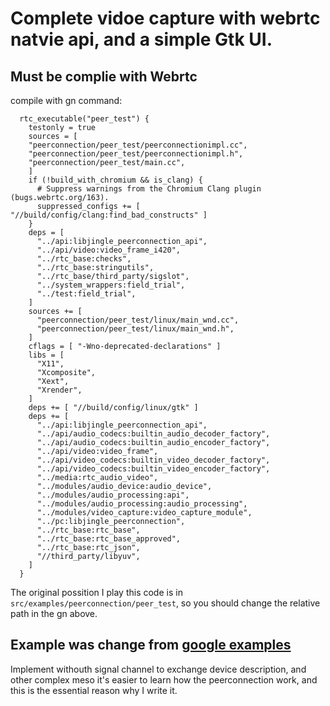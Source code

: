 # Complete vidoe capture with webrtc natvie api, and a simple Gtk UI.

## Must be complie with Webrtc

compile with gn command: 
```
  rtc_executable("peer_test") {
    testonly = true
    sources = [
    "peerconnection/peer_test/peerconnectionimpl.cc",
    "peerconnection/peer_test/peerconnectionimpl.h",
    "peerconnection/peer_test/main.cc",
    ]
    if (!build_with_chromium && is_clang) {
      # Suppress warnings from the Chromium Clang plugin (bugs.webrtc.org/163).
      suppressed_configs += [ "//build/config/clang:find_bad_constructs" ]
    }
    deps = [
      "../api:libjingle_peerconnection_api",
      "../api/video:video_frame_i420",
      "../rtc_base:checks",
      "../rtc_base:stringutils",
      "../rtc_base/third_party/sigslot",
      "../system_wrappers:field_trial",
      "../test:field_trial",
    ]
    sources += [
      "peerconnection/peer_test/linux/main_wnd.cc",
      "peerconnection/peer_test/linux/main_wnd.h",
    ]
    cflags = [ "-Wno-deprecated-declarations" ]
    libs = [
      "X11",
      "Xcomposite",
      "Xext",
      "Xrender",
    ]
    deps += [ "//build/config/linux/gtk" ]
    deps += [
      "../api:libjingle_peerconnection_api",
      "../api/audio_codecs:builtin_audio_decoder_factory",
      "../api/audio_codecs:builtin_audio_encoder_factory",
      "../api/video:video_frame",
      "../api/video_codecs:builtin_video_decoder_factory",
      "../api/video_codecs:builtin_video_encoder_factory",
      "../media:rtc_audio_video",
      "../modules/audio_device:audio_device",
      "../modules/audio_processing:api",
      "../modules/audio_processing:audio_processing",
      "../modules/video_capture:video_capture_module",
      "../pc:libjingle_peerconnection",
      "../rtc_base:rtc_base",
      "../rtc_base:rtc_base_approved",
      "../rtc_base:rtc_json",
      "//third_party/libyuv",
    ]
  }
```

The original possition I play this code is in `src/examples/peerconnection/peer_test`, so you should change the relative path in the gn above.

## Example was change from [google examples](https://webrtc.googlesource.com/src/+/master/examples/peerconnection/)

Implement withouth signal channel to exchange device description, and other complex meso it's easier to learn how the peerconnection work, and this is the essential reason why I write it.